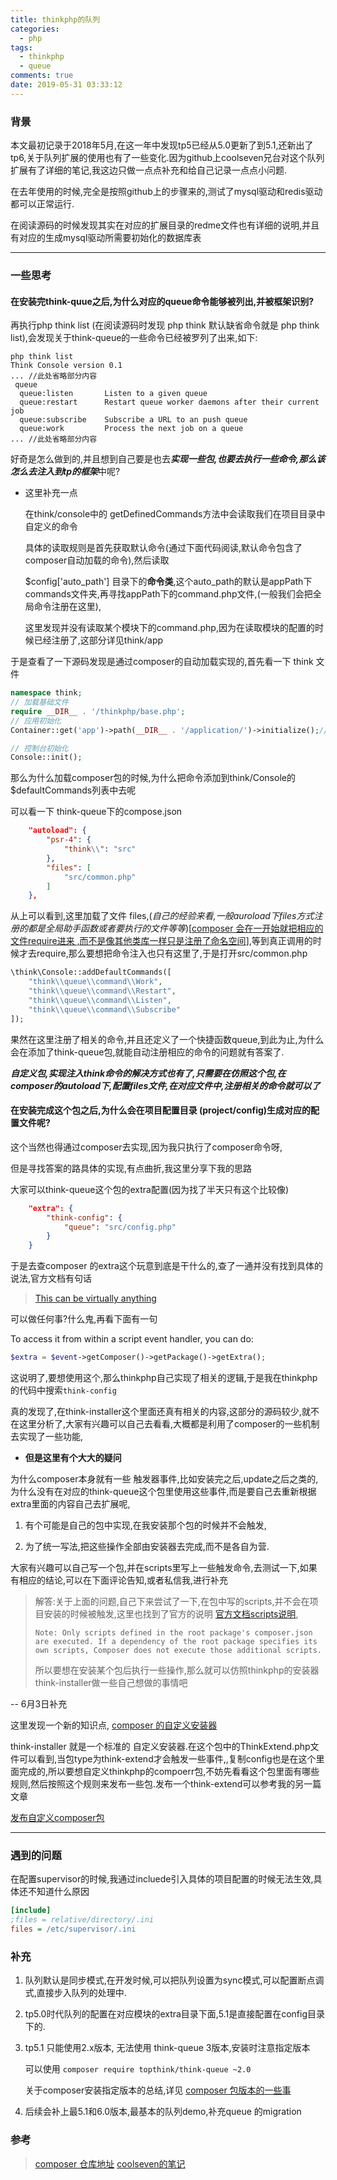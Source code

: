 ```yaml
---
title: thinkphp的队列
categories:
  - php
tags:
  - thinkphp
  - queue
comments: true
date: 2019-05-31 03:33:12
---
```


### 背景

本文最初记录于2018年5月,在这一年中发现tp5已经从5.0更新了到5.1,还新出了tp6,关于队列扩展的使用也有了一些变化.因为github上coolseven兄台对这个队列扩展有了详细的笔记,我这边只做一点点补充和给自己记录一点点小问题.

在去年使用的时候,完全是按照github上的步骤来的,测试了mysql驱动和redis驱动都可以正常运行.

在阅读源码的时候发现其实在对应的扩展目录的redme文件也有详细的说明,并且有对应的生成mysql驱动所需要初始化的数据库表

***



### 一些思考

#### 在安装完think-quue之后,为什么对应的queue命令能够被列出,并被框架识别?

再执行php think list (在阅读源码时发现 php think 默认缺省命令就是 php think list),会发现关于think-queue的一些命令已经被罗列了出来,如下:

```shell
php think list
Think Console version 0.1
... //此处省略部分内容
 queue
  queue:listen       Listen to a given queue
  queue:restart      Restart queue worker daemons after their current job
  queue:subscribe    Subscribe a URL to an push queue
  queue:work         Process the next job on a queue
... //此处省略部分内容
```

好奇是怎么做到的,并且想到自己要是也去***实现一些包,也要去执行一些命令,那么该怎么去注入到tp的框架***中呢?

- 这里补充一点

  在think/console中的 getDefinedCommands方法中会读取我们在项目目录中自定义的命令

  具体的读取规则是首先获取默认命令(通过下面代码阅读,默认命令包含了composer自动加载的命令),然后读取

  $config['auto_path'] 目录下的**命令类**,这个auto_path的默认是appPath下commands文件夹,再寻找appPath下的command.php文件,(一般我们会把全局命令注册在这里),

  这里发现并没有读取某个模块下的command.php,因为在读取模块的配置的时候已经注册了,这部分详见think/app

于是查看了一下源码发现是通过composer的自动加载实现的,首先看一下 think 文件

```php
namespace think;
// 加载基础文件
require __DIR__ . '/thinkphp/base.php';
// 应用初始化
Container::get('app')->path(__DIR__ . '/application/')->initialize();//在这一步的时候其实已经注入了相关的命令,think/App 中的initialize方法中(大概244行)可以看到加载注册了composer引入的包

// 控制台初始化
Console::init();
```

那么为什么加载composer包的时候,为什么把命令添加到think/Console的$defaultCommands列表中去呢

可以看一下 think-queue下的compose.json

```json
    "autoload": {
        "psr-4": {
            "think\\": "src"
        },
        "files": [
            "src/common.php"
        ]
    },
```

从上可以看到,这里加载了文件 files,(*自己的经验来看,一般auroload下files方式注册的都是全局助手函数或者要执行的文件等等*)[<u>composer 会在一开始就把相应的文件require进来 ,而不是像其他类库一样只是注册了命名空间</u>],等到真正调用的时候才去require,那么要想把命令注入也只有这里了,于是打开src/common.php

```php
\think\Console::addDefaultCommands([
    "think\\queue\\command\\Work",
    "think\\queue\\command\\Restart",
    "think\\queue\\command\\Listen",
    "think\\queue\\command\\Subscribe"
]);
```

果然在这里注册了相关的命令,并且还定义了一个快捷函数queue,到此为止,为什么会在添加了think-queue包,就能自动注册相应的命令的问题就有答案了.

***自定义包,实现注入think命令的解决方式也有了,只需要在仿照这个包,在composer的autoload下,配置files文件,在对应文件中,注册相关的命令就可以了***

#### 在安装完成这个包之后,为什么会在项目配置目录 (project/config)生成对应的配置文件呢?

这个当然也得通过composer去实现,因为我只执行了composer命令呀,

但是寻找答案的路具体的实现,有点曲折,我这里分享下我的思路

大家可以think-queue这个包的extra配置(因为找了半天只有这个比较像)

```json
    "extra": {
        "think-config": {
            "queue": "src/config.php"
        }
    }
```

于是去查composer 的extra这个玩意到底是干什么的,查了一通并没有找到具体的说法,官方文档有句话

> [This can be virtually anything](https://getcomposer.org/doc/04-schema.md#extra)

可以做任何事?什么鬼,再看下面有一句

To access it from within a script event handler, you can do:

```php
$extra = $event->getComposer()->getPackage()->getExtra();
```

这说明了,要想使用这个,那么thinkphp自己实现了相关的逻辑,于是我在thinkphp的代码中搜索`think-config`

真的发现了,在think-installer这个里面还真有相关的内容,这部分的源码较少,就不在这里分析了,大家有兴趣可以自己去看看,大概都是利用了composer的一些机制去实现了一些功能,

- **但是这里有个大大的疑问**

为什么composer本身就有一些 触发器事件,比如安装完之后,update之后之类的,为什么没有在对应的think-queue这个包里使用这些事件,而是要自己去重新根据extra里面的内容自己去扩展呢,

1. 有个可能是自己的包中实现,在我安装那个包的时候并不会触发,

2. 为了统一写法,把这些操作全部由安装器去完成,而不是各自为营.

大家有兴趣可以自己写一个包,并在scripts里写上一些触发命令,去测试一下,如果有相应的结论,可以在下面评论告知,或者私信我,进行补充

> 解答:关于上面的问题,自己下来尝试了一下,在包中写的scripts,并不会在项目安装的时候被触发,这里也找到了官方的说明 [官方文档scripts说明](<https://getcomposer.org/doc/articles/scripts.md>),
>
> ```
> Note: Only scripts defined in the root package's composer.json are executed. If a dependency of the root package specifies its own scripts, Composer does not execute those additional scripts.
> ```
>
> 所以要想在安装某个包后执行一些操作,那么就可以仿照thinkphp的安装器think-installer做一些自己想做的事情吧



-- 6月3日补充

这里发现一个新的知识点, [composer 的自定义安装器](<https://getcomposer.org/doc/articles/custom-installers.md>) 

think-installer 就是一个标准的 自定义安装器.在这个包中的ThinkExtend.php文件可以看到,当包type为think-extend才会触发一些事件,,复制config也是在这个里面完成的,所以要想自定义thinkphp的compoerr包,不妨先看看这个包里面有哪些规则,然后按照这个规则来发布一些包.发布一个think-extend可以参考我的另一篇文章

[发布自定义composer包](/2019/06/03/其他/发布自定义composer包/)

---



### 遇到的问题

在配置supervisor的时候,我通过incluede引入具体的项目配置的时候无法生效,具体还不知道什么原因

```ini
[include]
;files = relative/directory/.ini
files = /etc/supervisor/.ini
```

 

### 补充

1. 队列默认是同步模式,在开发时候,可以把队列设置为sync模式,可以配置断点调式,直接步入队列的处理中.

2. tp5.0时代队列的配置在对应模块的extra目录下面,5.1是直接配置在config目录下的.

3. tp5.1 只能使用2.x版本, 无法使用 think-queue 3版本,安装时注意指定版本

   可以使用  ``composer require topthink/think-queue ~2.0`` 

   关于composer安装指定版本的总结,详见 [composer 包版本的一些事]([https://blog.sydy1314.com/2019/05/31/%E5%85%B6%E4%BB%96/composer%E5%8C%85%E7%89%88%E6%9C%AC%E7%9A%84%E4%B8%80%E4%BA%9B%E4%BA%8B/](https://blog.sydy1314.com/2019/05/31/其他/composer包版本的一些事/))

4. 后续会补上最5.1和6.0版本,最基本的队列demo,补充queue 的migration



### 参考

> [composer 仓库地址](https://packagist.org/packages/topthink/think-queue)
> [coolseven的笔记](https://github.com/coolseven/notes/tree/master/thinkphp-queue)

